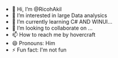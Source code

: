 - 👋 Hi, I’m @RicohAkil
- 👀 I’m interested in large Data analysics
- 🌱 I’m currently learning C# AND WINUI...
- 💞️ I’m looking to collaborate on ...
- 📫 How to reach me by hovercraft
- 😄 Pronouns: Him
- ⚡ Fun fact: I'm not fun

<!---
RicohAkil/RicohAkil is a ✨ special ✨ repository because its `README.md` (this file) appears on your GitHub profile.
You can click the Preview link to take a look at your changes.
--->
